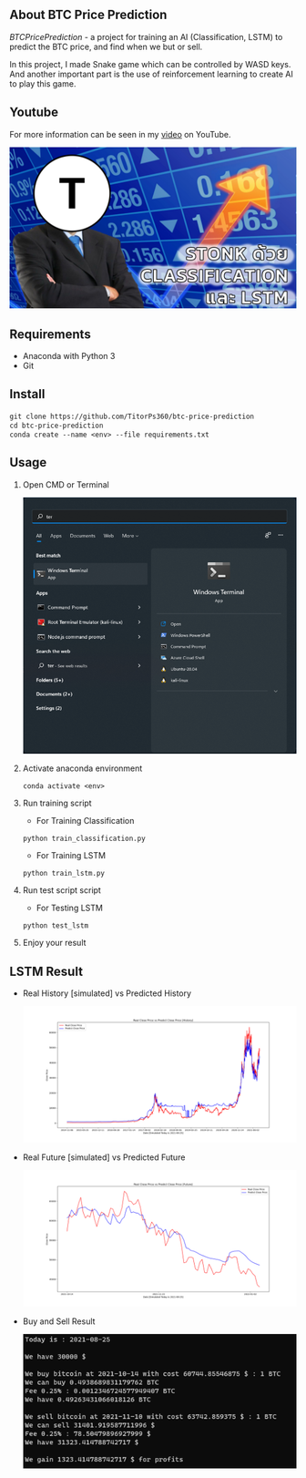 ## About BTC Price Prediction

_BTCPricePrediction_ - a project for training an AI (Classification, LSTM) to predict the BTC price, and find when we but or sell.

In this project, I made Snake game which can be controlled by WASD keys. And another important part is the use of reinforcement learning to create AI to play this game.

## Youtube

For more information can be seen in my [video](https://youtu.be/biaRYkLqCec) on YouTube.

[![new_thumb](https://github.com/TitorPs360/btc-price-prediction/blob/main/fig/cover.png)](https://youtu.be/biaRYkLqCec)

## Requirements

- Anaconda with Python 3
- Git

## Install

```
git clone https://github.com/TitorPs360/btc-price-prediction
cd btc-price-prediction
conda create --name <env> --file requirements.txt
```

## Usage

1. Open CMD or Terminal

   ![alt text](https://github.com/TitorPs360/btc-price-prediction/blob/main/fig/step1.png?raw=true)

2. Activate anaconda environment

   ```
   conda activate <env>
   ```

3. Run training script

   - For Training Classification

   ```
   python train_classification.py
   ```

   - For Training LSTM

   ```
   python train_lstm.py
   ```

4. Run test script script

   - For Testing LSTM

   ```
   python test_lstm
   ```

5. Enjoy your result

## LSTM Result

- Real History [simulated] vs Predicted History

  ![alt text](https://github.com/TitorPs360/btc-price-prediction/blob/main/fig/history_predict_close_price_btc.png?raw=true)

- Real Future [simulated] vs Predicted Future

  ![alt text](https://github.com/TitorPs360/btc-price-prediction/blob/main/fig/future_predict_close_price_btc.png?raw=true)

- Buy and Sell Result

  ![alt text](https://github.com/TitorPs360/btc-price-prediction/blob/main/fig/LSTM_result.png?raw=true)
